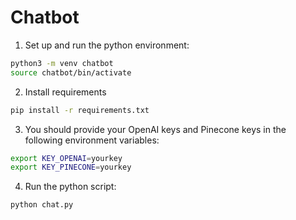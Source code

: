 # Chatbot
1. Set up and run the python environment:
```bash
python3 -m venv chatbot
source chatbot/bin/activate
```
2. Install requirements
```bash
pip install -r requirements.txt
```
3. You should provide your OpenAI keys and Pinecone keys in the following environment variables:
```bash
export KEY_OPENAI=yourkey
export KEY_PINECONE=yourkey
```
4. Run the python script:
```bash
python chat.py
```


